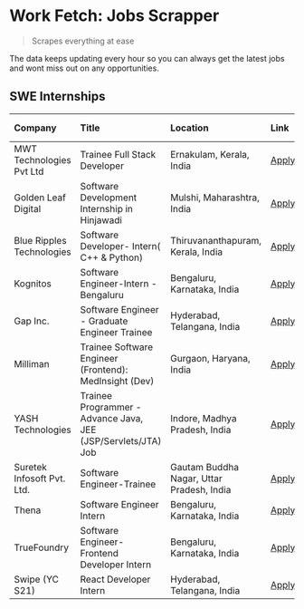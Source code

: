 # Work Fetch: Jobs Scrapper
> Scrapes everything at ease

The data keeps updating every hour so you can always get the latest jobs and wont miss out on any opportunities.

## SWE Internships
<!--START_SECTION:workfetch-->
| Company                    | Title                                                         | Location                                  | Link                                                                                                                                                                                                                                                                                  | Date Posted   |
|:---------------------------|:--------------------------------------------------------------|:------------------------------------------|:--------------------------------------------------------------------------------------------------------------------------------------------------------------------------------------------------------------------------------------------------------------------------------------|:--------------|
| MWT Technologies Pvt Ltd   | Trainee Full Stack Developer                                  | Ernakulam, Kerala, India                  | [Apply](https://in.linkedin.com/jobs/view/trainee-full-stack-developer-at-mwt-technologies-pvt-ltd-3863344037?refId=j%2BQS6%2FKaeuW8zCJr0loD5A%3D%3D&trackingId=mrGuolQtTv3ORKRsfIKpzw%3D%3D&position=16&pageNum=0&trk=public_jobs_jserp-result_search-card)                          | 2024-03-20    |
| Golden Leaf Digital        | Software Development Internship in Hinjawadi                  | Mulshi, Maharashtra, India                | [Apply](https://in.linkedin.com/jobs/view/software-development-internship-in-hinjawadi-at-golden-leaf-digital-3858085305?refId=j%2BQS6%2FKaeuW8zCJr0loD5A%3D%3D&trackingId=4tsidasCSZm%2B%2B5N%2BRXmwUQ%3D%3D&position=13&pageNum=0&trk=public_jobs_jserp-result_search-card)         | 2024-03-15    |
| Blue Ripples Technologies  | Software Developer- Intern( C++ & Python)                     | Thiruvananthapuram, Kerala, India         | [Apply](https://in.linkedin.com/jobs/view/software-developer-intern-c%2B%2B-python-at-blue-ripples-technologies-3855594494?refId=j%2BQS6%2FKaeuW8zCJr0loD5A%3D%3D&trackingId=u4vCWrbqBl2i3TVSTHGzCA%3D%3D&position=24&pageNum=0&trk=public_jobs_jserp-result_search-card)             | 2024-03-14    |
| Kognitos                   | Software Engineer-Intern -Bengaluru                           | Bengaluru, Karnataka, India               | [Apply](https://in.linkedin.com/jobs/view/software-engineer-intern-bengaluru-at-kognitos-3855361239?refId=j%2BQS6%2FKaeuW8zCJr0loD5A%3D%3D&trackingId=%2FTc8DRYMPVPlQR20ijhf5g%3D%3D&position=7&pageNum=0&trk=public_jobs_jserp-result_search-card)                                   | 2024-03-13    |
| Gap Inc.                   | Software Engineer - Graduate Engineer Trainee                 | Hyderabad, Telangana, India               | [Apply](https://in.linkedin.com/jobs/view/software-engineer-graduate-engineer-trainee-at-gap-inc-3853818960?refId=j%2BQS6%2FKaeuW8zCJr0loD5A%3D%3D&trackingId=uzwgpRgZ3e40BPehNOBqdQ%3D%3D&position=5&pageNum=0&trk=public_jobs_jserp-result_search-card)                             | 2024-03-12    |
| Milliman                   | Trainee Software Engineer (Frontend): MedInsight (Dev)        | Gurgaon, Haryana, India                   | [Apply](https://in.linkedin.com/jobs/view/trainee-software-engineer-frontend-medinsight-dev-at-milliman-3792874280?refId=j%2BQS6%2FKaeuW8zCJr0loD5A%3D%3D&trackingId=nhFIwhIjvbAkwOMScT92gQ%3D%3D&position=8&pageNum=0&trk=public_jobs_jserp-result_search-card)                      | 2024-03-01    |
| YASH Technologies          | Trainee Programmer - Advance Java, JEE (JSP/Servlets/JTA) Job | Indore, Madhya Pradesh, India             | [Apply](https://in.linkedin.com/jobs/view/trainee-programmer-advance-java-jee-jsp-servlets-jta-job-at-yash-technologies-3811759183?refId=j%2BQS6%2FKaeuW8zCJr0loD5A%3D%3D&trackingId=6Jp6iJZvWR4k%2Bh%2BCqxsOMg%3D%3D&position=20&pageNum=0&trk=public_jobs_jserp-result_search-card) | 2024-02-13    |
| Suretek Infosoft Pvt. Ltd. | Software Engineer-Trainee                                     | Gautam Buddha Nagar, Uttar Pradesh, India | [Apply](https://in.linkedin.com/jobs/view/software-engineer-trainee-at-suretek-infosoft-pvt-ltd-3800934643?refId=j%2BQS6%2FKaeuW8zCJr0loD5A%3D%3D&trackingId=nsiutGrpi3ObmKwJ1kUz4g%3D%3D&position=21&pageNum=0&trk=public_jobs_jserp-result_search-card)                             | 2024-01-09    |
| Thena                      | Software Engineer Intern                                      | Bengaluru, Karnataka, India               | [Apply](https://in.linkedin.com/jobs/view/software-engineer-intern-at-thena-3778731751?refId=j%2BQS6%2FKaeuW8zCJr0loD5A%3D%3D&trackingId=g7SSx19HlEh7z%2Fx9Rq5oiQ%3D%3D&position=15&pageNum=0&trk=public_jobs_jserp-result_search-card)                                               | 2023-12-05    |
| TrueFoundry                | Software Engineer- Frontend Developer Intern                  | Bengaluru, Karnataka, India               | [Apply](https://in.linkedin.com/jobs/view/software-engineer-frontend-developer-intern-at-truefoundry-3790095058?refId=j%2BQS6%2FKaeuW8zCJr0loD5A%3D%3D&trackingId=4X0kLkQgZ%2BVc1fnBorhtdg%3D%3D&position=14&pageNum=0&trk=public_jobs_jserp-result_search-card)                      | 2023-11-24    |
| Swipe (YC S21)             | React Developer Intern                                        | Hyderabad, Telangana, India               | [Apply](https://in.linkedin.com/jobs/view/react-developer-intern-at-swipe-yc-s21-3737600089?refId=j%2BQS6%2FKaeuW8zCJr0loD5A%3D%3D&trackingId=CIZ%2FJEm0%2FYD9ZF%2By7lHLHQ%3D%3D&position=17&pageNum=0&trk=public_jobs_jserp-result_search-card)                                      | 2023-10-13    |
<!--END_SECTION:workfetch-->
